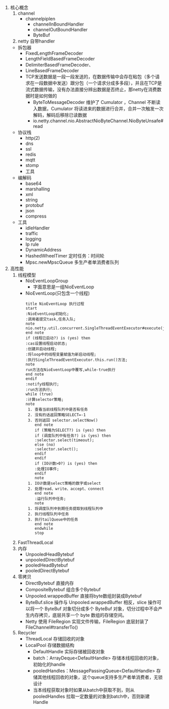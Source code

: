 1. 核心概念
    1. channel
        * channelpiplen
          + channelInBoundHandler
          + channelOutBoundHandler
          + ByteBuf
   2. netty 自带handler
    * 拆包器
      * FixedLengthFrameDecoder
      * LengthFieldBasedFrameDecoder
      * DelimiterBasedFrameDecoder、
      * LineBasedFrameDecoder
      * TCP发送数据是一段一段发送的，在数据传输中会存在粘包（多个请求在一段数据中发送）跟分包（一个请求分成多多段），并且在TCP是流式数据传输，没有办法直接分辨出数据是否终止，那netty在消费数据时是如何做的
        * ByteToMessageDecoder 维护了 Cumulator ，Channel 不断读入数据，Cumulator 将读进来的数据进行合并，合并一次触发一次解码，解码后移除已读数据
        * io.netty.channel.nio.AbstractNioByteChannel.NioByteUnsafe#read
    * 协议栈
      * http(2)
      * dns
      * ssl
      * redis
      * mqtt
      * stomp
      * 工具
    * 编解码
      * base64
      * marshalling
      * xml
      * string
      * protobuf
      * json
      * compress
    * 工具
      * idleHandler
      * traffic
      * logging
      * Ip rule
      * DynamicAddress
      * HashedWheelTimer 定时任务：时间轮
      * Mpsc.newMpscQueue 多生产者单消费者队列
2. 高性能
   1. 线程模型
      * NioEventLoopGroup
        * 字面意思是一组NioEventLoop
      * NioEventLoop(只包含一个线程)
        ```plantuml
        title NioEventLoop 执行过程
        start
        :NioEventLoop初始化;
        :调用者提交task,任务入队;
        note
        nio.netty.util.concurrent.SingleThreadEventExecutor#execute(java.lang.Runnable)
        end note
        if (线程已启动?) is (yes) then
        :cas设置线程启动状态;
        :创建并启动线程;
        :将loop中的线程变量赋值为新启动线程;
        :执行SingleThreadEventExecutor.this.run()方法;
        note
        run方法在NioEventLoop中覆写,while-true执行
        end note
        endif
        :notify线程执行;
        :run方法执行;
        while (true)
        :计算selector策略;
        note
         1. 查看当前线程队列中是否有任务
         2. 没有的话返回策略SELECT=-1
         3. 否则返回 selector.selectNow()
            end note
            if (策略为SELECT?) is (yes) then
            if (调度队列中有任务?) is (yes) then
            :selector.select(timeout);
            else (no)
            :selector.select();
            endif
            endif
            if (IO计数>0?) is (yes) then
            :处理IO事件;
            endif
            note
         1. IO计数是select策略的数字或select
         2. 处理read、write、accept、connect
            end note
            :运行队列中任务;
            note
         1. 将调度队列中到期任务提取到线程队列中
         2. 执行线程队列中任务
         3. 执行tailQueue中的任务
            end note
            endwhile
            stop
        ```
   2. FastThreadLocal
   3. 内存
      * UnpooledHeadBytebuf
      * unpooledDirectBytebuf
      * pooledHeadBytebuf
      * pooledDirectBytebuf
   4. 零拷贝
      * DirectBytebuf 直接内存
      * CompositeBytebuf 组合多个Bytebuf
      * Unpooled.wrappedBuffer  直接将byte数组封装成Bytebuf
      * ByteBuf.slice 操作与 Unpooled.wrappedBuffer 相反，slice 操作可以将一个 ByteBuf 对象切分成多个 ByteBuf 对象，切分过程中不会产生内存拷贝，底层共享一个 byte 数组的存储空间。
      * Netty 使用 FileRegion 实现文件传输，FileRegion 底层封装了 FileChannel#transferTo()
   4. Recycler
      * ThreadLocal 存储回收的对象
      * LocalPool 存储数据结构
        * DefaultHandle 实际存储被回收对象
        * batch：ArrayDeque<DefaultHandle<T>>  存储本线程回收的对象，初始化的handle
        * pooledHandles：MessagePassingQueue<DefaultHandle<T>> 存储其他线程回收的对象，这个queue支持多生产者单消费者，无锁设计
        * 当本线程获取对象时如果从batch中获取不到，则从pooledHandles 拉取一定数量的对象到batch中，否则新建Handle
